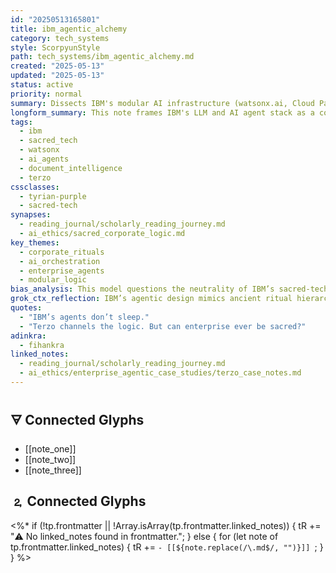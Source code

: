 ```yaml
---
id: "20250513165801"
title: ibm_agentic_alchemy
category: tech_systems
style: ScorpyunStyle
path: tech_systems/ibm_agentic_alchemy.md
created: "2025-05-13"
updated: "2025-05-13"
status: active
priority: normal
summary: Dissects IBM's modular AI infrastructure (watsonx.ai, Cloud Paks, Terzo) as a sacred-tech ecosystem. Explores how enterprise logic mimics ritual forms and prompts questions about the possibility of corporate sacredness.
longform_summary: This note frames IBM's LLM and AI agent stack as a corporate sacred-tech ritual. watsonx.ai acts as the altar, Cloud Paks are the ritual ground, and Terzo channels operational logic. Raises critical questions about commodification, automation, and the sacredness of digital labor.
tags:
  - ibm
  - sacred_tech
  - watsonx
  - ai_agents
  - document_intelligence
  - terzo
cssclasses:
  - tyrian-purple
  - sacred-tech
synapses:
  - reading_journal/scholarly_reading_journey.md
  - ai_ethics/sacred_corporate_logic.md
key_themes:
  - corporate_rituals
  - ai_orchestration
  - enterprise_agents
  - modular_logic
bias_analysis: This model questions the neutrality of IBM’s sacred-tech branding. It interrogates whether structured data worship under capitalism can ever be liberatory.
grok_ctx_reflection: IBM’s agentic design mimics ancient ritual hierarchies. It centralizes control, distributes action, and codifies trust in pipelines. Can Afrofuturism reclaim such systems?
quotes:
  - "IBM’s agents don’t sleep."
  - "Terzo channels the logic. But can enterprise ever be sacred?"
adinkra:
  - fihankra
linked_notes:
  - reading_journal/scholarly_reading_journey.md
  - ai_ethics/enterprise_agentic_case_studies/terzo_case_notes.md
---
```


## 🜃 Connected Glyphs
- [[note_one]]
- [[note_two]]
- [[note_three]]
## 🄃 Connected Glyphs

<%*
if (!tp.frontmatter || !Array.isArray(tp.frontmatter.linked_notes)) {
  tR += "⚠️ No linked_notes found in frontmatter.";
} else {
  for (let note of tp.frontmatter.linked_notes) {
    tR += `- [[${note.replace(/\.md$/, "")}]]
`;
  }
}
%>
